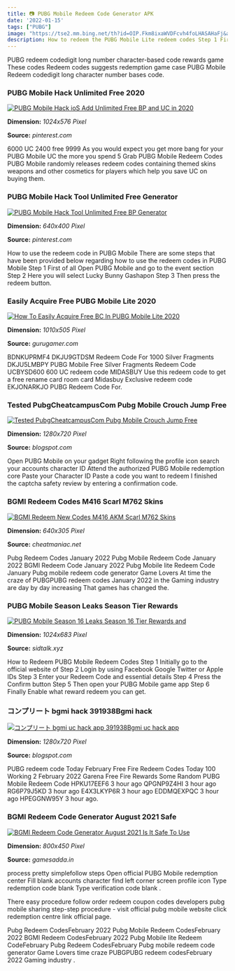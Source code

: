 ```yaml
---
title: 📷 PUBG Mobile Redeem Code Generator APK
date: '2022-01-15'
tags: ["PUBG"]
image: "https://tse2.mm.bing.net/th?id=OIP.Fkm8ixaWVDFcvh4foLHASAHaFj&amp;pid=15.1"
description: How to redeem the PUBG Mobile Lite redeem codes Step 1 First of all Visit the official rewards redemption site of PUBG Mobile Lite Step 2 You will be asked t
---
```




PUBG redeem codedigit long number character-based code rewards game These codes Redeem codes suggests redemption game case PUBG Mobile Redeem codedigit long character number bases code.



### PUBG Mobile Hack Unlimited Free 2020 

[![PUBG Mobile Hack ioS Add Unlimited Free BP and UC in 2020 ](https://i.pinimg.com/originals/81/cf/59/81cf59003cdc1d01ff86aab0ae8221de.jpg)](https://i.pinimg.com/originals/81/cf/59/81cf59003cdc1d01ff86aab0ae8221de.jpg)


**Dimension:** _1024x576 Pixel_ 

**Source:** _pinterest.com_ 


6000 UC 2400 free 9999 As you would expect you get more bang for your PUBG Mobile UC the more you spend 5 Grab PUBG Mobile Redeem Codes PUBG Mobile randomly releases redeem codes containing themed skins weapons and other cosmetics for players which help you save UC on buying them.


### PUBG Mobile Hack Tool Unlimited Free Generator 

[![PUBG Mobile Hack Tool  Unlimited Free BP Generator ](https://i.pinimg.com/originals/7e/c2/f3/7ec2f3987778297e74570400ceb749ef.jpg)](https://i.pinimg.com/originals/7e/c2/f3/7ec2f3987778297e74570400ceb749ef.jpg)


**Dimension:** _640x400 Pixel_ 

**Source:** _pinterest.com_ 


How to use the redeem code in PUBG Mobile There are some steps that have been provided below regarding how to use the redeem codes in PUBG Mobile Step 1 First of all Open PUBG Mobile and go to the event section Step 2 Here you will select Lucky Bunny Gashapon Step 3 Then press the redeem button.


###  Easily Acquire Free PUBG Mobile Lite 2020

[![How To Easily Acquire Free BC In PUBG Mobile Lite 2020](https://img.gurugamer.com/resize/1200x-/2020/06/21/bqv2poqet7gsu9icdb2g-pubg-mobile-lite-android-payl-5667.jpg)](https://img.gurugamer.com/resize/1200x-/2020/06/21/bqv2poqet7gsu9icdb2g-pubg-mobile-lite-android-payl-5667.jpg)


**Dimension:** _1010x505 Pixel_ 

**Source:** _gurugamer.com_ 


BDNKUPRMF4 DKJU9GTDSM Redeem Code For 1000 Silver Fragments DKJU5LMBPY PUBG Mobile Free Silver Fragments Redeem Code UCBYSD600 600 UC redeem code MIDASBUY Use this redeem code to get a free rename card room card Midasbuy Exclusive redeem code EKJONARKJO PUBG Redeem Code For.


### Tested PubgCheatcampusCom Pubg Mobile Crouch Jump Free 

[![Tested PubgCheatcampusCom Pubg Mobile Crouch Jump Free ](https://i.ytimg.com/vi/LQjrCcTcb7s/maxresdefault.jpg)](https://i.ytimg.com/vi/LQjrCcTcb7s/maxresdefault.jpg)


**Dimension:** _1280x720 Pixel_ 

**Source:** _blogspot.com_ 


Open PUBG Mobile on your gadget Right following the profile icon search your accounts character ID Attend the authorized PUBG Mobile redemption core Paste your Character ID Paste a code you want to redeem I finished the captcha safety review by entering a confirmation code.


### BGMI Redeem Codes M416 Scarl M762 Skins 

[![BGMI Redeem New Codes M416 AKM Scarl M762 Skins ](https://cheatmaniac.net/wp-content/uploads/2021/12/bgmi-redeem-codes.jpg)](https://cheatmaniac.net/wp-content/uploads/2021/12/bgmi-redeem-codes.jpg)


**Dimension:** _640x305 Pixel_ 

**Source:** _cheatmaniac.net_ 


Pubg Redeem Codes January 2022 Pubg Mobile Redeem Code January 2022 BGMI Redeem Code January 2022 Pubg Mobile lite Redeem Code January Pubg mobile redeem code generator Game Lovers At time the craze of PUBGPUBG redeem codes January 2022 in the Gaming industry are day by day increasing That games has changed the.


### PUBG Mobile Season Leaks Season Tier Rewards 

[![PUBG Mobile Season 16 Leaks  Season 16 Tier Rewards and ](https://sidtalk.xyz/wp-content/uploads/2020/10/PicsArt_10-10-11.22.45.jpg)](https://sidtalk.xyz/wp-content/uploads/2020/10/PicsArt_10-10-11.22.45.jpg)


**Dimension:** _1024x683 Pixel_ 

**Source:** _sidtalk.xyz_ 


How to Redeem PUBG Mobile Redeem Codes Step 1 Initially go to the official website of Step 2 Login by using Facebook Google Twitter or Apple IDs Step 3 Enter your Redeem Code and essential details Step 4 Press the Confirm button Step 5 Then open your PUBG Mobile game app Step 6 Finally Enable what reward redeem you can get.


### コンプリート bgmi hack 391938Bgmi hack 

[![コンプリート bgmi uc hack app 391938Bgmi uc hack app ](https://i.ytimg.com/vi/0IYsEaKfYh4/maxresdefault.jpg)](https://i.ytimg.com/vi/0IYsEaKfYh4/maxresdefault.jpg)


**Dimension:** _1280x720 Pixel_ 

**Source:** _blogspot.com_ 


PUBG redeem code Today February Free Fire Redeem Codes Today 100 Working 2 February 2022 Garena Free Fire Rewards Some Random PUBG Mobile Redeem Code HPKU17EEF6 3 hour ago QPGNP9Z4HI 3 hour ago RG6P79J5KD 3 hour ago E4X3LKYP6R 3 hour ago EDDMQEXPQC 3 hour ago HPEGGNW95Y 3 hour ago.


### BGMI Redeem Code Generator August 2021 Safe 

[![BGMI Redeem Code Generator August 2021 Is It Safe To Use](https://gamesadda.in/wp-content/uploads/2021/06/BGMI-Code-Generator-2021.jpg)](https://gamesadda.in/wp-content/uploads/2021/06/BGMI-Code-Generator-2021.jpg)


**Dimension:** _800x450 Pixel_ 

**Source:** _gamesadda.in_ 



 process pretty simplefollow steps Open official PUBG Mobile redemption center Fill blank accounts character find left corner screen profile icon Type redemption code blank Type verification code blank .


There easy procedure follow order redeem coupon codes developers pubg mobile sharing step-step procedure - visit official pubg mobile website click redemption centre link official page.


Pubg Redeem CodesFebruary 2022 Pubg Mobile Redeem CodesFebruary 2022 BGMI Redeem CodesFebruary 2022 Pubg Mobile lite Redeem CodeFebruary Pubg Redeem CodesFebruary Pubg mobile redeem code generator Game Lovers time craze PUBGPUBG redeem codesFebruary 2022 Gaming industry .




